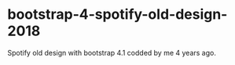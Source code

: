 # bootstrap-4-spotify-old-design-2018
 Spotify old design with bootstrap 4.1 codded by me 4 years ago.
